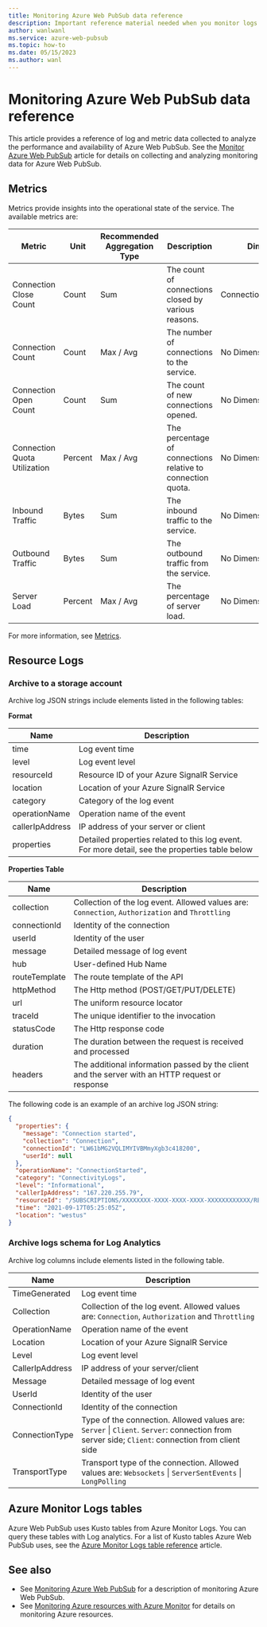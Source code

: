 ```yaml
---
title: Monitoring Azure Web PubSub data reference
description: Important reference material needed when you monitor logs and metrics in Azure Web PubSub.
author: wanlwanl
ms.service: azure-web-pubsub
ms.topic: how-to
ms.date: 05/15/2023
ms.author: wanl
---
```


# Monitoring Azure Web PubSub data reference

This article provides a reference of log and metric data collected to analyze the performance and availability of Azure Web PubSub. See the [Monitor Azure Web PubSub](howto-azure-monitor.md) article for details on collecting and analyzing monitoring data for Azure Web PubSub.

## Metrics

Metrics provide insights into the operational state of the service. The available metrics are:

|Metric|Unit|Recommended Aggregation Type|Description|Dimensions|
|---|---|---|---|---|
|Connection Close Count|Count|Sum|The count of connections closed by various reasons.|ConnectionCloseCategory|
|Connection Count|Count|Max / Avg|The number of connections to the service.|No Dimensions|
|Connection Open Count|Count|Sum|The count of new connections opened.|No Dimensions|
|Connection Quota Utilization|Percent|Max / Avg|The percentage of connections relative to connection quota.|No Dimensions|
|Inbound Traffic|Bytes|Sum|The inbound traffic to the service.|No Dimensions|
|Outbound Traffic|Bytes|Sum|The outbound traffic from the service.|No Dimensions|
|Server Load|Percent|Max / Avg|The percentage of server load.|No Dimensions|

For more information, see [Metrics](concept-metrics.md).

## Resource Logs

### Archive to a storage account

Archive log JSON strings include elements listed in the following tables:

**Format**

Name | Description
------- | -------
time | Log event time
level | Log event level
resourceId | Resource ID of your Azure SignalR Service
location | Location of your Azure SignalR Service
category | Category of the log event
operationName | Operation name of the event
callerIpAddress | IP address of your server or client
properties | Detailed properties related to this log event. For more detail, see the properties table below

**Properties Table**

Name | Description
------- | -------
collection | Collection of the log event. Allowed values are: `Connection`, `Authorization` and `Throttling`
connectionId | Identity of the connection
userId | Identity of the user
message | Detailed message of log event
hub | User-defined Hub Name |
routeTemplate | The route template of the API |
httpMethod | The Http method (POST/GET/PUT/DELETE) |
url | The uniform resource locator |
traceId | The unique identifier to the invocation |
statusCode | The Http response code |
duration | The duration between the request is received and processed |
headers | The additional information passed by the client and the server with an HTTP request or response |

The following code is an example of an archive log JSON string:

```json
{
  "properties": {
    "message": "Connection started",
    "collection": "Connection",
    "connectionId": "LW61bMG2VQLIMYIVBMmyXgb3c418200",
    "userId": null
  },
  "operationName": "ConnectionStarted",
  "category": "ConnectivityLogs",
  "level": "Informational",
  "callerIpAddress": "167.220.255.79",
  "resourceId": "/SUBSCRIPTIONS/XXXXXXXX-XXXX-XXXX-XXXX-XXXXXXXXXXXX/RESOURCEGROUPS/MYGROUP/PROVIDERS/MICROSOFT.SIGNALRSERVICE/WEBPUBSUB/MYWEBPUBSUB",
  "time": "2021-09-17T05:25:05Z",
  "location": "westus"
}
```

### Archive logs schema for Log Analytics

Archive log columns include elements listed in the following table.

Name | Description
------- | ------- 
TimeGenerated | Log event time
Collection | Collection of the log event. Allowed values are: `Connection`, `Authorization` and `Throttling`
OperationName | Operation name of the event
Location | Location of your Azure SignalR Service
Level | Log event level
CallerIpAddress | IP address of your server/client
Message | Detailed message of log event
UserId | Identity of the user
ConnectionId | Identity of the connection
ConnectionType | Type of the connection. Allowed values are: `Server` \| `Client`. `Server`: connection from server side; `Client`: connection from client side
TransportType | Transport type of the connection. Allowed values are: `Websockets` \| `ServerSentEvents` \| `LongPolling`

## Azure Monitor Logs tables

Azure Web PubSub uses Kusto tables from Azure Monitor Logs. You can query these tables with Log analytics. For a list of Kusto tables Azure Web PubSub uses, see the [Azure Monitor Logs table reference](/azure/azure-monitor/reference/tables/tables-resourcetype#signalr-service-webpubsub) article.

## See also


- See [Monitoring Azure Web PubSub](howto-azure-monitor.md) for a description of monitoring Azure Web PubSub.
- See [Monitoring Azure resources with Azure Monitor](/azure/azure-monitor/essentials/monitor-azure-resource) for details on monitoring Azure resources.